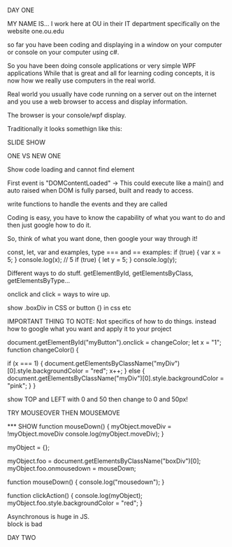 
DAY ONE

MY NAME IS... I work here at OU in their IT department specifically on the website one.ou.edu

so far you have been coding and displaying in a window on your computer or console on your computer using c#. 

So you have been doing console applications or very simple WPF applications
While that is great and all for learning coding concepts, it is now how we really use computers in the real world.

Real world you usually have code running on a server out on the internet and you use a web browser to access and display information.

The browser is your console/wpf display.  

Traditionally it looks somethign like this:

SLIDE SHOW

<TAKE TIME AND SHOW BOTH SITES INSPECTION TOOLS>  ONE VS NEW ONE



<SLIDES NOT TYPESAFE>

Show code loading and cannot find element

First event is "DOMContentLoaded"  ->  This could execute like a main() and auto raised when DOM is fully parsed, built and ready to access.

write functions to handle the events and they are called

Coding is easy, you have to know the capability of what you want to do and then just google how to do it.

So, think of what you want done, then google your way through it!


const, let, var and examples, type === and == examples:
if (true) { var x = 5; } console.log(x); // 5
if (true) { let y = 5; } console.log(y);

Different ways to do stuff.  getElementById, getElementsByClass, getElementsByType...

onclick and click = ways to wire up.

show .boxDiv in CSS  or button {} in css etc

IMPORTANT THING TO NOTE:  Not specifics of how to do things.  instead how to google what you want and apply it to your project


document.getElementById("myButton").onclick = changeColor;
let x = "1";
function changeColor() {
	
  
  if (x === 1) {
	document.getElementsByClassName("myDiv")[0].style.backgroundColor = "red";
  x++;
  } else {
  	document.getElementsByClassName("myDiv")[0].style.backgroundColor = "pink";
  }
}

show TOP and LEFT with 0 and 50 then change to 0 and 50px!

TRY MOUSEOVER THEN MOUSEMOVE

*** SHOW
function mouseDown() {
  myObject.moveDiv = !myObject.moveDiv
  console.log(myObject.moveDiv);
}

myObject = {};

myObject.foo = document.getElementsByClassName("boxDiv")[0];
myObject.foo.onmousedown = mouseDown;

function mouseDown() {
  console.log("mousedown");
}


function clickAction() {
  console.log(myObject);
  myObject.foo.style.backgroundColor = "red";
}



Asynchronous is huge in JS.  
block is bad



DAY TWO